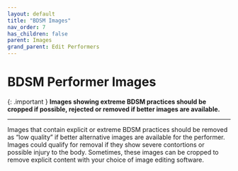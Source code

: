 ```yaml
---
layout: default
title: "BDSM Images"
nav_order: 7
has_children: false
parent: Images
grand_parent: Edit Performers
---
```


# BDSM Performer Images

{: .important }
**Images showing extreme BDSM practices should be cropped if possible, rejected or removed if better images are available.**

---

Images that contain explicit or extreme BDSM practices should be removed as “low quality” if better alternative images are available for the performer. Images could qualify for removal if they show severe contortions or possible injury to the body. Sometimes, these images can be cropped to remove explicit content with your choice of image editing software.
